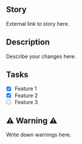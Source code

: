 ## Story
External link to story here.

## Description
Describe your changes here.

## Tasks
- [x] Feature 1 
- [x] Feature 2
- [ ] Feature 3

## :warning:  Warning :warning: 
Write down warnings here.
